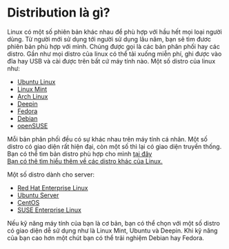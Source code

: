 # Distribution là gì?
Linux có một số phiên bản khác nhau để phù hợp với hầu hết mọi loại người dùng. Từ người mới sử dụng tới người sử dụng lâu năm, bạn sẽ tìm đươc phiên bản phù hợp với mình. Chúng được gọi là các bản phân phối hay các distro. Gần như mọi distro của linux có thể tải xuống miễn phí, ghi được vào đĩa hay USB và cài được trên bất cứ máy tính nào.
Một số distro của linux như:
* [Ubuntu Linux](https://www.ubuntu.com/)
* [Linux Mint](http://www.linuxmint.com/)
* [Arch Linux](https://www.archlinux.org/)
* [Deepin](http://www.linuxdeepin.com/index.en.html)
* [Fedora](http://fedoraproject.org/)
* [Debian](https://www.debian.org/)
* [openSUSE](https://www.opensuse.org/)  

Mỗi bản phân phối đều có sự khác nhau trên máy tính cá nhân. Một số distro có giao diện rất hiện đại, còn một số thì lại có giao diện truyền thống. Bạn có thể tìm bản distro phù hợp cho mình [tại đây](https://www.linux.com/learn/how-choose-best-linux-desktop-you)  
[Bạn có thê tìm hiểu thêm về các distro khác của Linux.](http://distrowatch.com/)  

Một số distro dành cho server:  
* [Red Hat Enterprise Linux](https://www.redhat.com/en)
* [Ubuntu Server](https://www.ubuntu.com/download/server)
* [CentOS](https://www.centos.org/)
* [SUSE Enterprise Linux](https://www.suse.com/products/server/)  

Nếu kỹ năng máy tính của bạn là cơ bản, bạn có thể chọn với một số distro có giao diện dễ sử dụng như là Linux Mint, Ubuntu và Deepin. Khi kỹ năng của bạn cao hơn một chút bạn có thể trải nghiệm Debian hay Fedora. 


